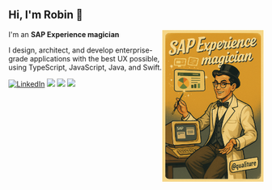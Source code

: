## Hi, I'm Robin 👋
<p>
<img style="float: right; width: 200px;" src="banner.png">

I'm an **SAP Experience magician**

I design, architect, and develop enterprise-grade applications with the best UX possible, using TypeScript, JavaScript, Java, and Swift.
</p>

<p>
  <a href="https://www.linkedin.com/in/robinvanhethof/" target="_blank"><img src="https://img.shields.io/badge/LinkedIn--_.svg?style=social&logo=linkedin" alt="LinkedIn"></a>
  <a href="#"><img src="https://img.shields.io/badge/SAPUI5-Expert-green"></a>
  <a href="#"><img src="https://img.shields.io/badge/Clean_Code-Evangelist-blue"></a>
  <a href="#"><img src="https://img.shields.io/badge/UX-Advocate-pink"></a>
</p>


<!--
**qualiture/qualiture** is a ✨ _special_ ✨ repository because its `README.md` (this file) appears on your GitHub profile.

Here are some ideas to get you started:

- 🔭 I’m currently working on ...
- 🌱 I’m currently learning ...
- 👯 I’m looking to collaborate on ...
- 🤔 I’m looking for help with ...
- 💬 Ask me about ...
- 📫 How to reach me: ...
- 😄 Pronouns: ...
- ⚡ Fun fact: ...
-->
